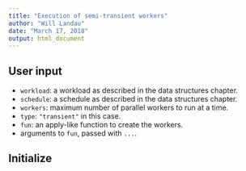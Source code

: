 ```yaml
---
title: "Execution of semi-transient workers"
author: "Will Landau"
date: "March 17, 2018"
output: html_document
---
```


## User input

- `workload`: a workload as described in the data structures chapter.
- `schedule`: a schedule as described in the data structures chapter.
- `workers`: maximum number of parallel workers to run at a time.
- `type`: `"transient"` in this case.
- `fun`: an apply-like function to create the workers.
- arguments to `fun`, passed with `...`.

## Initialize


